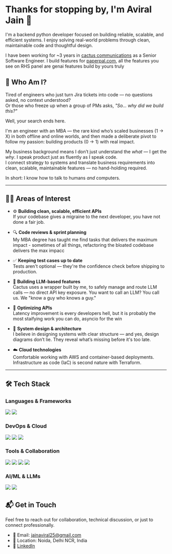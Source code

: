 # Thanks for stopping by, I'm Aviral Jain 👋

I'm a backend python developer focused on building reliable, scalable, and efficient systems. I enjoy solving real-world problems through clean, maintainable code and thoughtful design.

I have been working for ~3 years in [cactus communications](https://cactusglobal.com) as a Senior Software Engineer. 
I build features for [paperpal.com](https://paperpal.com/homev3), all the features you see on RHS panel are genai features build by yours truly

## 🧩 Who Am I?

Tired of engineers who just turn Jira tickets into code — no questions asked, no context understood?  
Or those who freeze up when a group of PMs asks, *"So... why did we build this?"*

Well, your search ends here.

I'm an engineer with an MBA — the rare kind who’s scaled businesses (1 → X) in both offline and online worlds, and then made a deliberate pivot to follow my passion: building products (0 → 1) with real impact.

My business background means I don’t just understand the *what* — I get the *why*. I speak product just as fluently as I speak code.  
I connect strategy to systems and translate business requirements into clean, scalable, maintainable features — no hand-holding required.

In short: I know how to talk to humans *and* computers.



---

## 🧑‍💻 Areas of Interest


- ⚙️ **Building clean, scalable, efficient APIs**  
  If your codebase gives a migraine to the next developer, you have not done a fair job. 

- 🔍 **Code reviews & sprint planning**  
  My MBA degree has taught me find tasks that delivers the maximum impact - sometimes of all things, refactoring the bloated codebase delivers the max impacc

- ✅ **Keeping test cases up to date**  
  Tests aren't optional — they're the confidence check before shipping to production.

- 🧠 **Building LLM-based features**  
  Cactus uses a wrapper built by me, to safely manage and route LLM calls — no direct API key exposure. You want to call an LLM? You call us. We "know a guy who knows a guy."

- 🚀 **Optimizing APIs**  
  Latency improvement is every developers hell, but it is probably the most staifying work you can do, asyncio for the win

- 🧱 **System design & architecture**  
  I believe in designing systems with clear structure — and yes, design diagrams don’t lie. They reveal what’s missing before it's too late.

- ☁️ **Cloud technologies**  
  Comfortable working with AWS and container-based deployments. Infrastructure as code (IaC) is second nature with Terraform.


---

## 🛠️ Tech Stack

### Languages & Frameworks
<p>
  <img src="https://img.shields.io/badge/-Python-3776AB?style=flat&logo=python&logoColor=white"/>
  <img src="https://img.shields.io/badge/-FastAPI-009688?style=flat&logo=fastapi&logoColor=white"/>
</p>

### DevOps & Cloud
<p>
  <img src="https://img.shields.io/badge/-Docker-2496ED?style=flat&logo=docker&logoColor=white"/>
  <img src="https://img.shields.io/badge/-Terraform-623CE4?style=flat&logo=terraform&logoColor=white"/>
  <img src="https://img.shields.io/badge/-AWS-232F3E?style=flat&logo=amazon-aws&logoColor=white"/>
</p>

### Tools & Collaboration
<p>
  <img src="https://img.shields.io/badge/-GitHub-181717?style=flat&logo=github&logoColor=white"/>
  <img src="https://img.shields.io/badge/-Slack-4A154B?style=flat&logo=slack&logoColor=white"/>
  <img src="https://img.shields.io/badge/-Jira-0052CC?style=flat&logo=jira&logoColor=white"/>
  <img src="https://img.shields.io/badge/-Confluence-172B4D?style=flat&logo=confluence&logoColor=white"/>
</p>

### AI/ML & LLMs
<p>
  <img src="https://img.shields.io/badge/-LLMs-ffcc00?style=flat&logo=openai&logoColor=black"/>
  <img src="https://img.shields.io/badge/-Prompt%20Engineering-5e5e5e?style=flat&logo=OpenAI&logoColor=white"/>
</p>



## 📬 Get in Touch

Feel free to reach out for collaboration, technical discussion, or just to connect professionally.

- 📧 Email: jainaviral25@gmail.com
- 📍 Location: Noida, Delhi NCR, India    
- 🔗 [LinkedIn](https://www.linkedin.com/in/aviral-jain-6190b9133/)
